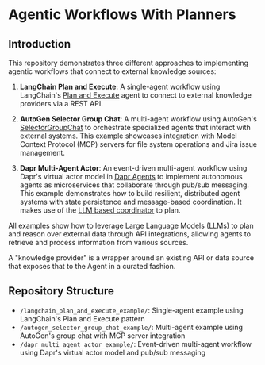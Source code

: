 # Agentic Workflows With Planners

## Introduction

This repository demonstrates three different approaches to implementing agentic workflows that connect to external knowledge sources:

1. **LangChain Plan and Execute**: A single-agent workflow using LangChain's [Plan and Execute](https://github.com/langchain-ai/langchain/blob/4852ab8d0a756700c2b2645baa53498ddde04040/cookbook/plan_and_execute_agent.ipynb) agent to connect to external knowledge providers via a REST API.

2. **AutoGen Selector Group Chat**: A multi-agent workflow using AutoGen's [SelectorGroupChat](https://microsoft.github.io/autogen/stable//user-guide/agentchat-user-guide/selector-group-chat.html) to orchestrate specialized agents that interact with external systems. This example showcases integration with Model Context Protocol (MCP) servers for file system operations and Jira issue management.

3. **Dapr Multi-Agent Actor**: An event-driven multi-agent workflow using Dapr's virtual actor model in [Dapr Agents](https://github.com/dapr/dapr-agents) to implement autonomous agents as microservices that collaborate through pub/sub messaging. This example demonstrates how to build resilient, distributed agent systems with state persistence and message-based coordination. It makes use of the [LLM based coordinator](https://github.com/dapr/dapr-agents/blob/main/docs/concepts/agents.md#llm-based-workflow) to plan.

All examples show how to leverage Large Language Models (LLMs) to plan and reason over external data through API integrations, allowing agents to retrieve and process information from various sources.

A "knowledge provider" is a wrapper around an existing API or data source that exposes that to the Agent in a curated fashion.

## Repository Structure

- `/langchain_plan_and_execute_example/`: Single-agent example using LangChain's Plan and Execute pattern
- `/autogen_selector_group_chat_example/`: Multi-agent example using AutoGen's group chat with MCP server integration
- `/dapr_multi_agent_actor_example/`: Event-driven multi-agent workflow using Dapr's virtual actor model and pub/sub messaging
